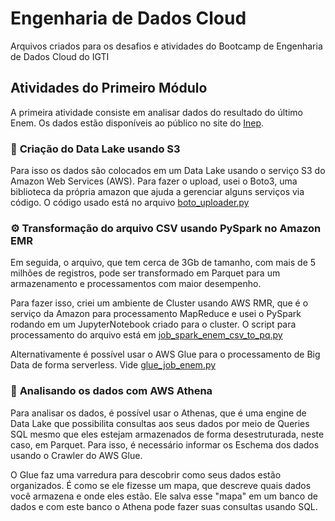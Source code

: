 # Engenharia de Dados Cloud

Arquivos criados para os desafios e atividades do Bootcamp de Engenharia de Dados Cloud do IGTI

## Atividades do Primeiro Módulo
A primeira atividade consiste em analisar dados do resultado do último Enem. Os dados estão disponíveis ao público no site do [Inep](https://www.gov.br/inep/pt-br/acesso-a-informacao/dados-abertos/microdados).

###   🛶  **Criação do Data Lake usando S3**
Para isso os dados são colocados em um Data Lake usando o serviço S3 do Amazon Web Services (AWS). Para fazer o upload, usei o Boto3, uma biblioteca da própria amazon que ajuda a gerenciar alguns serviços via código. O código usado está no arquivo [boto_uploader.py](boto_uploader.py)

### ⚙️ **Transformação do arquivo CSV usando PySpark no Amazon EMR**
Em seguida, o arquivo, que tem cerca de 3Gb de tamanho, com mais de 5 milhões de registros, pode ser transformado em Parquet para um armazenamento e processamentos com maior desempenho.

Para fazer isso, criei um ambiente de Cluster usando AWS RMR, que é o serviço da Amazon para processamento MapReduce e usei o PySpark rodando em um JupyterNotebook criado para o cluster. O script para processamento do arquivo está em [job_spark_enem_csv_to_pq.py](job_spark_enem_csv_to_pq.py)

Alternativamente é possível usar o AWS Glue para o processamento de Big Data de forma serverless. Vide [glue_job_enem.py]()

###  🔬 **Analisando os dados com AWS Athena**

Para analisar os dados, é possível usar o Athenas, que é uma engine de Data Lake que possibilita consultas aos seus dados por meio de Queries SQL mesmo que eles estejam armazenados de forma desestruturada, neste caso, em Parquet. Para isso, é necessário informar os Eschema dos dados usando o Crawler do AWS Glue.

O Glue faz uma varredura para descobrir como seus dados estão organizados. É como se ele fizesse um mapa, que descreve quais dados você armazena e onde eles estão. Ele salva esse "mapa" em um banco de dados e com este banco o Athena pode fazer suas consultas usando SQL.

